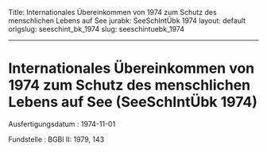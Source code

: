 Title: Internationales Übereinkommen von 1974 zum Schutz des menschlichen Lebens auf
  See
jurabk: SeeSchIntÜbk 1974
layout: default
origslug: seeschint_bk_1974
slug: seeschintuebk_1974

---

# Internationales Übereinkommen von 1974 zum Schutz des menschlichen Lebens auf See (SeeSchIntÜbk 1974)

Ausfertigungsdatum
:   1974-11-01

Fundstelle
:   BGBl II: 1979, 143

